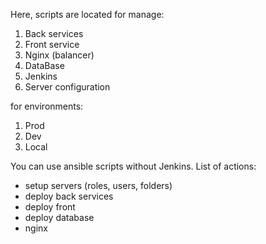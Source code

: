 Here, scripts are located for manage:
1) Back services
2) Front service
3) Nginx (balancer)
4) DataBase
5) Jenkins
6) Server configuration

for environments:
1) Prod
2) Dev
3) Local

You can use ansible scripts without Jenkins.
List of actions:
- setup servers (roles, users, folders)
- deploy back services
- deploy front
- deploy database
- nginx


